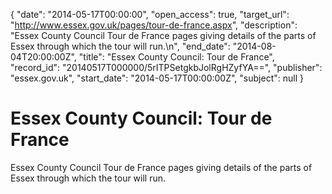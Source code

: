 {
  "date": "2014-05-17T00:00:00", 
  "open_access": true, 
  "target_url": "http://www.essex.gov.uk/pages/tour-de-france.aspx", 
  "description": "Essex County Council Tour de France pages giving details of the parts of Essex through which the tour will run.\n", 
  "end_date": "2014-08-04T20:00:00Z", 
  "title": "Essex County Council: Tour de France", 
  "record_id": "20140517T000000/5rITPSetgkbJolRgHZyfYA==", 
  "publisher": "essex.gov.uk", 
  "start_date": "2014-05-17T00:00:00Z", 
  "subject": null
}

# Essex County Council: Tour de France

Essex County Council Tour de France pages giving details of the parts of Essex through which the tour will run.
